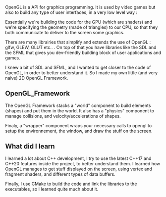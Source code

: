 OpenGL is a API for graphics programming. It is used by video games but also to build any type of user interfaces, in a very low level way :

Essentially we're building the code for the GPU (which are shaders) and we're specifying the geometry (made of triangles) to our CPU, so that they both communicate to deliver to the screen some graphics.

There are many librairies that simplify and extends the use of OpenGL : glfw, GLEW, GLUT etc.. . On top of that you have libraries like the SDL and the SFML that gives you dev-friendly building block of user applications and games.

I knew a bit of SDL and SFML, and I wanted to get closer to the code of OpenGL, in order to better understand it.
 So I made my own little (and very naive) 2D OpenGL Framework.

## OpenGL_Framework

The OpenGL Framework stacks a "world" component to build elements (shapes) and put them in the world.
It also has a "physics" component to manage collisions, and velocity/accelerations of shapes.

Finaly, a "wrapper" component wraps your necessary calls to opengl to setup the environnement, the window, and draw the stuff on the screen.

## What did I learn

I learned a lot about C++ development, I try to use the latest C++17 and C++20 features inside the project, to better understand them.
I learned how OpenGL manages to get stuff displayed on the screen, using vertex and fragment shaders, and different types of data buffers.

Finally, I use CMake to build the code and link the libraries to the executables, so I learned quite much about it.

